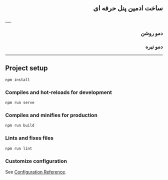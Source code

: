 <h2 dir="rtl">ساخت ادمین پنل حرفه ای</h2>
___

<h3 dir="rtl">دمو روشن</h3>
<h3 dir="rtl">دمو تیره</h3>

___
## Project setup
```
npm install
```

### Compiles and hot-reloads for development
```
npm run serve
```

### Compiles and minifies for production
```
npm run build
```

### Lints and fixes files
```
npm run lint
```

### Customize configuration
See [Configuration Reference](https://cli.vuejs.org/config/).
